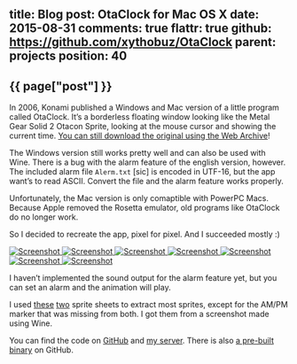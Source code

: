 title: Blog
post: OtaClock for Mac OS X
date: 2015-08-31
comments: true
flattr: true
github: https://github.com/xythobuz/OtaClock
parent: projects
position: 40
---

## {{ page["post"] }}
<!--%
from datetime import datetime
date = datetime.strptime(page["date"], "%Y-%m-%d").strftime("%B %d, %Y")
print "*Posted at %s.*" % date
%-->

In 2006, Konami published a Windows and Mac version of a little program called OtaClock. It’s a borderless floating window looking like the Metal Gear Solid 2 Otacon Sprite, looking at the mouse cursor and showing the current time. [You can still download the original using the Web Archive](https://web.archive.org/web/20150130201810/http://www.konami.jp/kojima_pro/english/dl/item_ota.html)!

The Windows version still works pretty well and can also be used with Wine. There is a bug with the alarm feature of the english version, however. The included alarm file `Alerm.txt` [sic] is encoded in UTF-16, but the app want’s to read ASCII. Convert the file and the alarm feature works properly.

Unfortunately, the Mac version is only comaptible with PowerPC Macs. Because Apple removed the Rosetta emulator, old programs like OtaClock do no longer work.

So I decided to recreate the app, pixel for pixel. And I succeeded mostly :)

<div class="yoxview">
    <a href="img/otaclock1.png" class="thumbnail">
        <img src="img/otaclock1.png" alt="Screenshot" title="Military Time, Date, Alarm">
    </a>
    <a href="img/otaclock2.png" class="thumbnail">
        <img src="img/otaclock2.png" alt="Screenshot" title="Normal Time, Date, Alarm">
    </a>
    <a href="img/otaclock3.png" class="thumbnail">
        <img src="img/otaclock3.png" alt="Screenshot" title="Military Time only">
    </a>
    <a href="img/otaclock4.png" class="thumbnail">
        <img src="img/otaclock4.png" alt="Screenshot" title="Settings">
    </a>
    <a href="img/otaclock5.png" class="thumbnail">
        <img src="img/otaclock5.png" alt="Screenshot" title="Sizes">
    </a>
    <a href="img/otaclock6.png" class="thumbnail">
        <img src="img/otaclock6.png" alt="Screenshot" title="Alarm Time">
    </a>
    <a href="img/otaclock7.png" class="thumbnail">
        <img src="img/otaclock7.png" alt="Screenshot" title="Alarm Settings (unimplemented)">
    </a>
</div>

I haven’t implemented the sound output for the alarm feature yet, but you can set an alarm and the animation will play.

I used [these](http://www.spriters-resource.com/playstation_2/mgs2/sheet/6789/) [two](http://spritedatabase.net/file/455) sprite sheets to extract most sprites, except for the AM/PM marker that was missing from both. I got them from a screenshot made using Wine.

You can find the code on [GitHub](https://github.com/xythobuz/OtaClock) and [my server](http://xythobuz.de/git/otaclock). There is also [a pre-built binary](https://github.com/xythobuz/OtaClock/releases) on GitHub.

